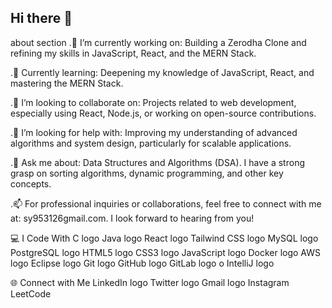 ## Hi there 👋
 
about section 
.🔭 I’m currently working on:
Building a Zerodha Clone and refining my skills in JavaScript, React, and the MERN Stack.

.🌱 Currently learning:
Deepening my knowledge of JavaScript, React, and mastering the MERN Stack.

.👯 I’m looking to collaborate on:
Projects related to web development, especially using React, Node.js, or working on open-source contributions.

.🤔 I’m looking for help with:
Improving my understanding of advanced algorithms and system design, particularly for scalable applications.

.💬 Ask me about:
Data Structures and Algorithms (DSA). I have a strong grasp on sorting algorithms, dynamic programming, and other key concepts.

.📫 For professional inquiries or collaborations, feel free to connect with me at:
sy953126gmail.com. I look forward to hearing from you!

💻 I Code With
C logo Java logo  React logo Tailwind CSS logo MySQL logo PostgreSQL logo HTML5 logo CSS3 logo JavaScript logo  Docker logo AWS logo Eclipse logo Git logo GitHub logo GitLab logo o IntelliJ logo 

🌐 Connect with Me
LinkedIn logo Twitter logo Gmail logo Instagram LeetCode


